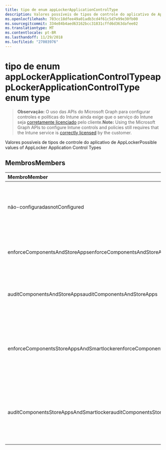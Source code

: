```yaml
---
title: tipo de enum appLockerApplicationControlType
description: Valores possíveis de tipos de controle do aplicativo de AppLocker
ms.openlocfilehash: 703cc18dfee49a01adb3cd4f61c5d7e99e30fb00
ms.sourcegitcommit: 334e84b4aed63162bcc31831cffd6d363dafee02
ms.translationtype: MT
ms.contentlocale: pt-BR
ms.lasthandoff: 11/29/2018
ms.locfileid: "27003976"
---
```

# <a name="applockerapplicationcontroltype-enum-type"></a><span data-ttu-id="f5804-103">tipo de enum appLockerApplicationControlType</span><span class="sxs-lookup"><span data-stu-id="f5804-103">appLockerApplicationControlType enum type</span></span>

> <span data-ttu-id="f5804-104">**Observação:** O uso das APIs do Microsoft Graph para configurar controles e políticas do Intune ainda exige que o serviço do Intune seja [corretamente licenciado](https://go.microsoft.com/fwlink/?linkid=839381) pelo cliente.</span><span class="sxs-lookup"><span data-stu-id="f5804-104">**Note:** Using the Microsoft Graph APIs to configure Intune controls and policies still requires that the Intune service is [correctly licensed](https://go.microsoft.com/fwlink/?linkid=839381) by the customer.</span></span>

<span data-ttu-id="f5804-105">Valores possíveis de tipos de controle do aplicativo de AppLocker</span><span class="sxs-lookup"><span data-stu-id="f5804-105">Possible values of AppLocker Application Control Types</span></span>
## <a name="members"></a><span data-ttu-id="f5804-106">Membros</span><span class="sxs-lookup"><span data-stu-id="f5804-106">Members</span></span>
|<span data-ttu-id="f5804-107">Membro</span><span class="sxs-lookup"><span data-stu-id="f5804-107">Member</span></span>|<span data-ttu-id="f5804-108">Valor</span><span class="sxs-lookup"><span data-stu-id="f5804-108">Value</span></span>|<span data-ttu-id="f5804-109">Descrição</span><span class="sxs-lookup"><span data-stu-id="f5804-109">Description</span></span>|
|:---|:---|:---|
|<span data-ttu-id="f5804-110">não-configuradas</span><span class="sxs-lookup"><span data-stu-id="f5804-110">notConfigured</span></span>|<span data-ttu-id="f5804-111">0</span><span class="sxs-lookup"><span data-stu-id="f5804-111">0</span></span>|<span data-ttu-id="f5804-112">Valor de padrão de dispositivo, nenhum tipo de controle do aplicativo selecionado.</span><span class="sxs-lookup"><span data-stu-id="f5804-112">Device default value, no Application Control type selected.</span></span>|
|<span data-ttu-id="f5804-113">enforceComponentsAndStoreApps</span><span class="sxs-lookup"><span data-stu-id="f5804-113">enforceComponentsAndStoreApps</span></span>|<span data-ttu-id="f5804-114">1</span><span class="sxs-lookup"><span data-stu-id="f5804-114">1</span></span>|<span data-ttu-id="f5804-115">Impor o componente e armazenamento de aplicativos do Windows.</span><span class="sxs-lookup"><span data-stu-id="f5804-115">Enforce Windows component and store apps.</span></span>|
|<span data-ttu-id="f5804-116">auditComponentsAndStoreApps</span><span class="sxs-lookup"><span data-stu-id="f5804-116">auditComponentsAndStoreApps</span></span>|<span data-ttu-id="f5804-117">2</span><span class="sxs-lookup"><span data-stu-id="f5804-117">2</span></span>|<span data-ttu-id="f5804-118">Auditoria do componente e armazenamento de aplicativos do Windows.</span><span class="sxs-lookup"><span data-stu-id="f5804-118">Audit Windows component and store apps.</span></span>|
|<span data-ttu-id="f5804-119">enforceComponentsStoreAppsAndSmartlocker</span><span class="sxs-lookup"><span data-stu-id="f5804-119">enforceComponentsStoreAppsAndSmartlocker</span></span>|<span data-ttu-id="f5804-120">3</span><span class="sxs-lookup"><span data-stu-id="f5804-120">3</span></span>|<span data-ttu-id="f5804-121">Aplicar os componentes do Windows, armazenar Bloqueador inteligente e aplicativos.</span><span class="sxs-lookup"><span data-stu-id="f5804-121">Enforce Windows components, store apps and smart locker.</span></span>|
|<span data-ttu-id="f5804-122">auditComponentsStoreAppsAndSmartlocker</span><span class="sxs-lookup"><span data-stu-id="f5804-122">auditComponentsStoreAppsAndSmartlocker</span></span>|<span data-ttu-id="f5804-123">4</span><span class="sxs-lookup"><span data-stu-id="f5804-123">4</span></span>|<span data-ttu-id="f5804-124">Componentes do Windows de auditoria, armazenar Bloqueador inteligente e aplicativos.</span><span class="sxs-lookup"><span data-stu-id="f5804-124">Audit Windows components, store apps and smart locker.</span></span>|



